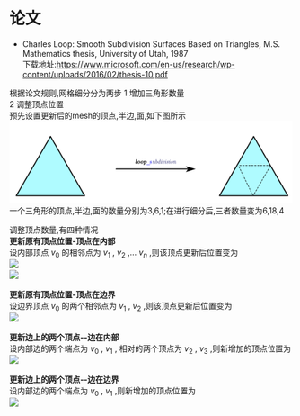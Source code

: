 # 论文    
* Charles Loop: Smooth Subdivision Surfaces Based on Triangles, M.S. Mathematics thesis, University of Utah, 1987    
下载地址:https://www.microsoft.com/en-us/research/wp-content/uploads/2016/02/thesis-10.pdf     


根据论文规则,网格细分分为两步
1 增加三角形数量    
2 调整顶点位置    
预先设置更新后的mesh的顶点,半边,面,如下图所示    
![](./images/loop_subdivision/1.png)    
一个三角形的顶点,半边,面的数量分别为3,6,1;在进行细分后,三者数量变为6,18,4     

调整顶点数量,有四种情况     
**更新原有顶点位置-顶点在内部**    
设内部顶点 $v_{0}$ 的相邻点为 $v_{1}$ , $v_{2}$ ,... $v_{n}$ ,则该顶点更新后位置变为  
![](https://latex.codecogs.com/svg.image?v=\left(1-n\beta\right)v_{0}&plus;\beta\sum_{i=1}^{n}v_{i})    
![](https://latex.codecogs.com/svg.image?\beta=\frac{1}{n}\left[\frac{5}{8}-\left(\frac{3}{8}&plus;\frac{1}{4}cos\left(\frac{2\pi}{n}\right)\right)^{2}\right])  

**更新原有顶点位置-顶点在边界**    
设边界顶点 $v_{0}$ 的两个相邻点为 $v_{1}$ , $v_{2}$ ,则该顶点更新后位置变为    
![](https://latex.codecogs.com/svg.image?v=\frac{3}{4}v_{0}&plus;\frac{1}{8}\left(v_{1}&plus;v_{2}\right))

**更新边上的两个顶点--边在内部**         
设内部边的两个端点为 $v_{0}$ , $v_{1}$ , 相对的两个顶点为 $v_{2}$ , $v_{3}$ ,则新增加的顶点位置为   
![](https://latex.codecogs.com/svg.image?v=\frac{3}{8}\left(v_{0}&plus;v_{1}\right)&plus;\frac{1}{8}\left(v_{2}&plus;v_{3}\right))

**更新边上的两个顶点--边在边界**    
设内部边的两个端点为 $v_{0}$ , $v_{1}$ ,则新增加的顶点位置为     
![](https://latex.codecogs.com/svg.image?v=\frac{1}{2}\left(v_{0}&plus;v_{1}\right))












